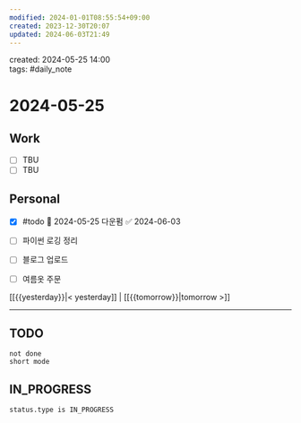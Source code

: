 ```yaml
---
modified: 2024-01-01T08:55:54+09:00
created: 2023-12-30T20:07
updated: 2024-06-03T21:49
---
```

created: 2024-05-25 14:00  
tags: #daily_note  
  
# 2024-05-25  

## Work

- [ ] TBU
- [ ] TBU  

## Personal

- [x] #todo 📅 2024-05-25 다운펌 ✅ 2024-06-03
- [ ] 파이썬 로깅 정리
- [ ] 블로그 업로드
- [ ] 여름옷 주문
  
  
[[{{yesterday}}|< yesterday]] | [[{{tomorrow}}|tomorrow >]]  
  
---  


## TODO
```tasks  
not done  
short mode  
```

## IN_PROGRESS
```tasks  
status.type is IN_PROGRESS
```

